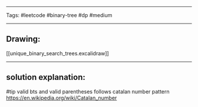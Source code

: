 

----

Tags: #leetcode #binary-tree #dp #medium

----

## Drawing:
[[unique_binary_search_trees.excalidraw]]

----


## solution explanation:
#tip valid bts and valid parentheses follows catalan number pattern https://en.wikipedia.org/wiki/Catalan_number
